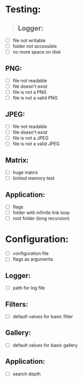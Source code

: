 # Testing:
> ## Logger:
- [ ] file not writable
- [ ] folder not accessible
- [ ] no more space on disk
## PNG:
- [ ] file not readable
- [ ] file doesn't exist
- [ ] file is not a PNG
- [ ] file is not a valid PNG
## JPEG:
- [ ] file not readable
- [ ] file doesn't exist
- [ ] file is not a JPEG
- [ ] file is not a valid JPEG
## Matrix:
- [ ] huge matrix
- [ ] limited memory test
## Application:
- [ ] flags
- [ ] folder with infinite link loop
- [ ] root folder (long recursion)

# Configuration:
- [ ] configuration file
- [ ] flags as arguments
## Logger:
- [ ] path for log file
## Filters:
- [ ] default values for basic filter
## Gallery:
- [ ] default values for basic gallery
## Application:
- [ ] search depth